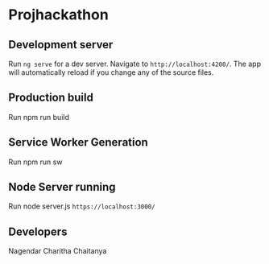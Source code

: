 # Projhackathon

## Development server

Run `ng serve` for a dev server. Navigate to `http://localhost:4200/`. The app will automatically reload if you change any of the source files.

## Production build

Run npm run build

## Service Worker Generation

Run npm run sw

## Node Server running

Run node server.js
`https://localhost:3000/`

## Developers
Nagendar Charitha Chaitanya

